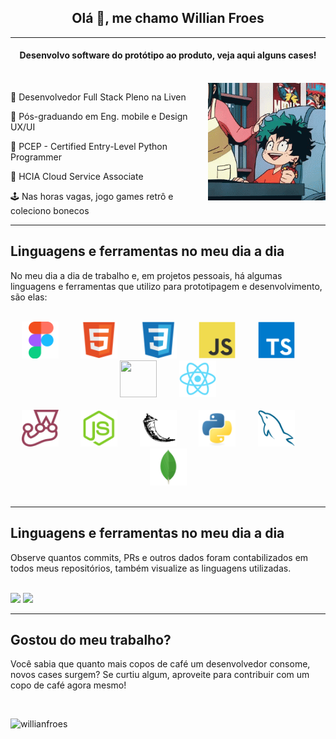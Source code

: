 <h2 align='center'><b>Olá 👋, me chamo Willian Froes</b></h2>
<hr />

<div>
    <h4 align='center'><b>Desenvolvo software do protótipo ao produto, veja aqui alguns cases!</b></h4>
    <br />
    <img align='right' width='188px' height='188px' src='src/img/profile.gif' />
    <div align="left">
        <p>🔭 Desenvolvedor Full Stack Pleno na Liven</p>
        <p>📕 Pós-graduando em Eng. mobile e Design UX/UI</p>
        <p>🏅 PCEP - Certified Entry-Level Python Programmer</p>
        <p>🏅 HCIA Cloud Service Associate</p>
        <p>🕹️ Nas horas vagas, jogo games retrô e coleciono bonecos</p>
    </div>
</div>
<hr />
<div>
    <h2><b>Linguagens e ferramentas no meu dia a dia</b></h2>
    <p>No meu dia a dia de trabalho e, em projetos pessoais, há algumas linguagens e ferramentas que utilizo para prototipagem e desenvolvimento, são elas:</p>
    <br />
    <div align='center'>
        <img height='59px' width='59px' src="https://raw.githubusercontent.com/devicons/devicon/master/icons/figma/figma-original.svg" />
        &nbsp;
        &nbsp;
        &nbsp;
        &nbsp;
        <img height='59px' width='59px' src="https://raw.githubusercontent.com/devicons/devicon/master/icons/html5/html5-original.svg" />
        &nbsp;
        &nbsp;
        &nbsp;
        &nbsp;
        <img height='59px' width='59px' src="https://raw.githubusercontent.com/devicons/devicon/master/icons/css3/css3-original.svg" />
        &nbsp;
        &nbsp;
        &nbsp;
        &nbsp;
        <img height='59px' width='59px' src="https://raw.githubusercontent.com/devicons/devicon/master/icons/javascript/javascript-original.svg" />
        &nbsp;
        &nbsp;
        &nbsp;
        &nbsp;
        <img height='59px' width='59px' src="https://raw.githubusercontent.com/devicons/devicon/master/icons/typescript/typescript-original.svg" />
        &nbsp;
        &nbsp;
        &nbsp;
        &nbsp;
        <img height='59px' width='59px' src="https://seeklogo.com/images/R/react-native-logo-221C671C70-seeklogo.com.png" />
        &nbsp;
        &nbsp;
        &nbsp;
        &nbsp;
        <img height='59px' width='59px' src="https://raw.githubusercontent.com/devicons/devicon/master/icons/react/react-original.svg" />
    </div>
    <br />
    <div align='center'>
        <img height='59px' width='59px' src="https://raw.githubusercontent.com/devicons/devicon/master/icons/jest/jest-plain.svg" />
        &nbsp;
        &nbsp;
        &nbsp;
        &nbsp;
        <img height='59px' width='59px' src="https://raw.githubusercontent.com/devicons/devicon/master/icons/nodejs/nodejs-original.svg" />
        &nbsp;
        &nbsp;
        &nbsp;
        &nbsp;
        <img height='59px' width='59px' src="https://raw.githubusercontent.com/devicons/devicon/master/icons/flask/flask-original.svg" />
        &nbsp;
        &nbsp;
        &nbsp;
        &nbsp;
        <img height='59px' width='59px' src="https://raw.githubusercontent.com/devicons/devicon/master/icons/python/python-original.svg" />
        &nbsp;
        &nbsp;
        &nbsp;
        &nbsp;
        <img height='59px' width='59px' src="https://raw.githubusercontent.com/devicons/devicon/master/icons/mysql/mysql-original.svg" />
        &nbsp;
        &nbsp;
        &nbsp;
        &nbsp;
        <img height='59px' width='59px' src="https://raw.githubusercontent.com/devicons/devicon/master/icons/mongodb/mongodb-original.svg" />
    </div>
    <br />
</div>
<hr />
<div>
<h2><b>Linguagens e ferramentas no meu dia a dia</b></h2>
    <p>Observe quantos commits, PRs e outros dados foram contabilizados em todos meus repositórios, também visualize as linguagens utilizadas.</p>
    <br />
    <div>
        <img width='60%' src="https://github-readme-stats.vercel.app/api?username=willian-froes&show_icons=true&count_private=true&hide_border=false&locale=pt-br&border_color=6F6E76&title_color=B63339&icon_color=B63339&text_color=c9d1d9&bg_color=00000000" /> 
        <img align='top' width='38%' src="https://github-readme-stats.vercel.app/api/top-langs/?username=willian-froes&layout=compact&hide_border=false&locale=pt-br&border_color=6F6E76&title_color=B63339&text_color=B63339&bg_color=00000000" />
    </div>
</div>
<hr />
<div>
<h2><b>Gostou do meu trabalho?</b></h2>
    <p>Você sabia que quanto mais copos de café um desenvolvedor consome, novos cases surgem? Se curtiu algum, aproveite para contribuir com um copo de café agora mesmo!</p>
    <br />
    <p><a href="https://www.buymeacoffee.com/willianfroes"> <img align="left" src="https://cdn.buymeacoffee.com/buttons/v2/default-yellow.png" height="48" width="200" alt="willianfroes" /></a></p>
</div>